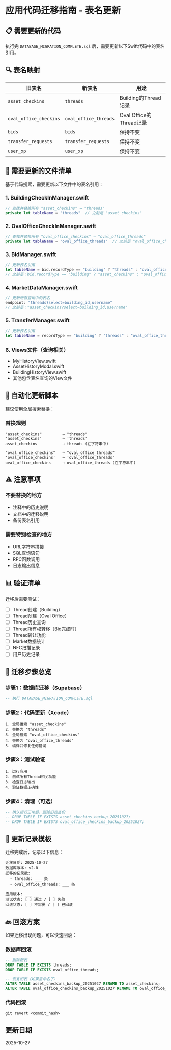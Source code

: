 # 应用代码迁移指南 - 表名更新

## 📋 需要更新的代码

执行完 `DATABASE_MIGRATION_COMPLETE.sql` 后，需要更新以下Swift代码中的表名引用。

## 🔍 表名映射

| 旧表名 | 新表名 | 用途 |
|--------|--------|------|
| `asset_checkins` | `threads` | Building的Thread记录 |
| `oval_office_checkins` | `oval_office_threads` | Oval Office的Thread记录 |
| `bids` | `bids` | 保持不变 |
| `transfer_requests` | `transfer_requests` | 保持不变 |
| `user_xp` | `user_xp` | 保持不变 |

## 📝 需要更新的文件清单

基于代码搜索，需要更新以下文件中的表名引用：

### 1. BuildingCheckInManager.swift
```swift
// 查找并替换所有 "asset_checkins" → "threads"
private let tableName = "threads"  // 之前是 "asset_checkins"
```

### 2. OvalOfficeCheckInManager.swift
```swift
// 查找并替换所有 "oval_office_checkins" → "oval_office_threads"
private let tableName = "oval_office_threads"  // 之前是 "oval_office_checkins"
```

### 3. BidManager.swift
```swift
// 更新表名引用
let tableName = bid.recordType == "building" ? "threads" : "oval_office_threads"
// 之前是：bid.recordType == "building" ? "asset_checkins" : "oval_office_checkins"
```

### 4. MarketDataManager.swift
```swift
// 更新所有查询中的表名
endpoint: "threads?select=building_id,username"
// 之前是："asset_checkins?select=building_id,username"
```

### 5. TransferManager.swift
```swift
// 更新表名引用
let tableName = recordType == "building" ? "threads" : "oval_office_threads"
```

### 6. Views文件（查询相关）
- MyHistoryView.swift
- AssetHistoryModal.swift
- BuildingHistoryView.swift
- 其他包含表名查询的View文件

## 🔄 自动化更新脚本

建议使用全局搜索替换：

### 替换规则
```
"asset_checkins"         → "threads"
'asset_checkins'         → 'threads'
asset_checkins           → threads (在字符串中)

"oval_office_checkins"   → "oval_office_threads"
'oval_office_checkins'   → 'oval_office_threads'
oval_office_checkins     → oval_office_threads (在字符串中)
```

## ⚠️ 注意事项

### 不要替换的地方
- 注释中的历史说明
- 文档中的迁移说明
- 备份表名引用

### 需要特别检查的地方
- URL字符串拼接
- SQL查询语句
- RPC函数调用
- 日志输出信息

## 📊 验证清单

迁移后需要测试：

- [ ] Thread创建（Building）
- [ ] Thread创建（Oval Office）
- [ ] Thread历史查询
- [ ] Thread所有权转移（Bid完成时）
- [ ] Thread转让功能
- [ ] Market数据统计
- [ ] NFC扫描记录
- [ ] 用户历史记录

## 🎯 迁移步骤总览

### 步骤1：数据库迁移（Supabase）
```sql
-- 执行 DATABASE_MIGRATION_COMPLETE.sql
```

### 步骤2：代码更新（Xcode）
```
1. 全局搜索 "asset_checkins"
2. 替换为 "threads"
3. 全局搜索 "oval_office_checkins"
4. 替换为 "oval_office_threads"
5. 编译并修复任何错误
```

### 步骤3：测试验证
```
1. 运行应用
2. 测试所有Thread相关功能
3. 检查日志输出
4. 验证数据正确性
```

### 步骤4：清理（可选）
```sql
-- 确认运行正常后，删除旧表备份
-- DROP TABLE IF EXISTS asset_checkins_backup_20251027;
-- DROP TABLE IF EXISTS oval_office_checkins_backup_20251027;
```

## 📝 更新记录模板

迁移完成后，记录以下信息：

```
迁移日期: 2025-10-27
数据库版本: v2.0
迁移的记录数:
  - threads: ___ 条
  - oval_office_threads: ___ 条
  
应用版本: ___
测试状态: [ ] 通过 / [ ] 失败
回滚状态: [ ] 不需要 / [ ] 已回滚
```

## 🔙 回滚方案

如果迁移出现问题，可以快速回滚：

### 数据库回滚
```sql
-- 删除新表
DROP TABLE IF EXISTS threads;
DROP TABLE IF EXISTS oval_office_threads;

-- 恢复旧表（如果重命名了）
ALTER TABLE asset_checkins_backup_20251027 RENAME TO asset_checkins;
ALTER TABLE oval_office_checkins_backup_20251027 RENAME TO oval_office_checkins;
```

### 代码回滚
```
git revert <commit_hash>
```

## 更新日期
2025-10-27

